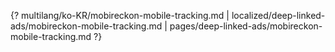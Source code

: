 {? multilang/ko-KR/mobireckon-mobile-tracking.md | localized/deep-linked-ads/mobireckon-mobile-tracking.md | pages/deep-linked-ads/mobireckon-mobile-tracking.md ?}
